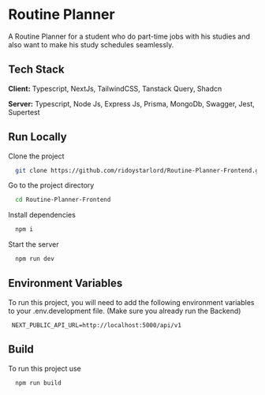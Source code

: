 # Routine Planner

A Routine Planner for a student who do part-time jobs with his studies and also want to make his study schedules seamlessly.

## Tech Stack

**Client:** Typescript, NextJs, TailwindCSS, Tanstack Query, Shadcn

**Server:** Typescript, Node Js, Express Js, Prisma, MongoDb, Swagger, Jest, Supertest

## Run Locally

Clone the project

```bash
  git clone https://github.com/ridoystarlord/Routine-Planner-Frontend.git
```

Go to the project directory

```bash
  cd Routine-Planner-Frontend
```

Install dependencies

```bash
  npm i
```

Start the server

```bash
  npm run dev
```

## Environment Variables

To run this project, you will need to add the following environment variables to your .env.development file. (Make sure you already run the Backend)

`
NEXT_PUBLIC_API_URL=http://localhost:5000/api/v1`

## Build

To run this project use

```bash
  npm run build
```
